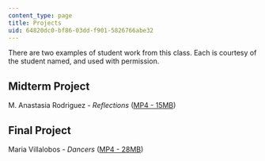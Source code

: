 ```yaml
---
content_type: page
title: Projects
uid: 64820dc0-bf86-03dd-f901-5826766abe32
---
```


There are two examples of student work from this class. Each is courtesy of the student named, and used with permission.

Midterm Project
---------------

M. Anastasia Rodriguez - _Reflections_ ([MP4 - 15MB](https://archive.org/download/MIT4.351S04/mit-ocw-4.351-rodriquez-reflections-220k.mp4))

Final Project
-------------

Maria Villalobos - _Dancers_ ([MP4 - 28MB](https://archive.org/download/MIT4.351S04/mit-ocw-4.351-villalobos-dancers-220k.mp4))